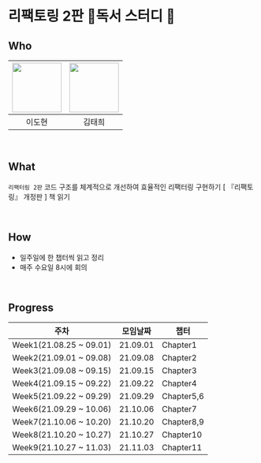 # 리팩토링 2판 📖독서 스터디 📖

## Who

| [<img src="https://avatars.githubusercontent.com/ksmfou98" width="100">](https://github.com/ksmfou98) | [<img src="https://avatars.githubusercontent.com/godtaehee" width="100">](https://github.com/godtaehee) |
| :---------------------------------------------------------------------------------------------------: | :-----------------------------------------------------------------------------------------------------: |
|                                                이도현                                                 |                                                 김태희                                                  |

<br />

## What

`리팩터링 2판` 코드 구조를 체계적으로 개선하여 효율적인 리팩터링 구현하기 [ 『리팩토링』 개정판 ] 책 읽기

<br />

## How

- 일주일에 한 챕터씩 읽고 정리
- 매주 수요일 8시에 회의

<br />

## Progress

| 주차                    | 모임날짜 | 챕터       |
| ----------------------- | -------- | ---------- |
| Week1(21.08.25 ~ 09.01) | 21.09.01 | Chapter1   |
| Week2(21.09.01 ~ 09.08) | 21.09.08 | Chapter2   |
| Week3(21.09.08 ~ 09.15) | 21.09.15 | Chapter3   |
| Week4(21.09.15 ~ 09.22) | 21.09.22 | Chapter4   |
| Week5(21.09.22 ~ 09.29) | 21.09.29 | Chapter5,6 |
| Week6(21.09.29 ~ 10.06) | 21.10.06 | Chapter7   |
| Week7(21.10.06 ~ 10.20) | 21.10.20 | Chapter8,9 |
| Week8(21.10.20 ~ 10.27) | 21.10.27 | Chapter10  |
| Week9(21.10.27 ~ 11.03) | 21.11.03 | Chapter11  |
